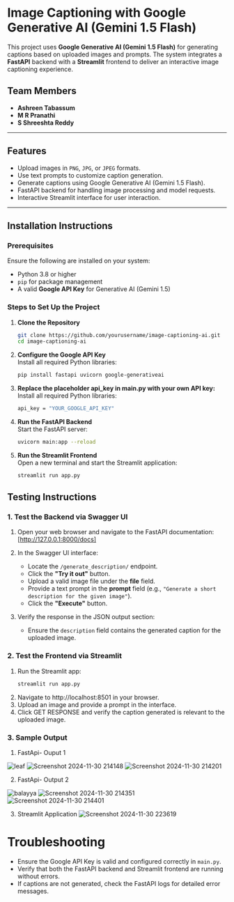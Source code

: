 # Image Captioning with Google Generative AI (Gemini 1.5 Flash)

This project uses **Google Generative AI (Gemini 1.5 Flash)** for generating captions based on uploaded images and prompts. The system integrates a **FastAPI** backend with a **Streamlit** frontend to deliver an interactive image captioning experience.

## Team Members
- **Ashreen Tabassum**  
- **M R Pranathi**  
- **S Shreeshta Reddy**  

---

## Features

- Upload images in `PNG`, `JPG`, or `JPEG` formats.  
- Use text prompts to customize caption generation.  
- Generate captions using Google Generative AI (Gemini 1.5 Flash).  
- FastAPI backend for handling image processing and model requests.  
- Interactive Streamlit interface for user interaction.  

---

## Installation Instructions

### Prerequisites
Ensure the following are installed on your system:
- Python 3.8 or higher
- `pip` for package management
- A valid **Google API Key** for Generative AI (Gemini 1.5)

### Steps to Set Up the Project

1. **Clone the Repository**
   ```bash
   git clone https://github.com/yourusername/image-captioning-ai.git
   cd image-captioning-ai
2. **Configure the Google API Key**  
   Install all required Python libraries:
   ```bash
   pip install fastapi uvicorn google-generativeai
3. **Replace the placeholder api_key in main.py with your own API key:**  
   Install all required Python libraries:
   ```bash
   api_key = "YOUR_GOOGLE_API_KEY"
4. **Run the FastAPI Backend**  
   Start the FastAPI server:
   ```bash
   uvicorn main:app --reload
5. **Run the Streamlit Frontend**  
   Open a new terminal and start the Streamlit application:
   ```bash
   streamlit run app.py

## Testing Instructions

### 1. Test the Backend via Swagger UI

1. Open your web browser and navigate to the FastAPI documentation:  
   [http://127.0.0.1:8000/docs]

2. In the Swagger UI interface:
   - Locate the `/generate_description/` endpoint.
   - Click the **"Try it out"** button.
   - Upload a valid image file under the **file** field.
   - Provide a text prompt in the **prompt** field (e.g., `"Generate a short description for the given image"`).
   - Click the **"Execute"** button.

3. Verify the response in the JSON output section:
   - Ensure the `description` field contains the generated caption for the uploaded image.

### 2. Test the Frontend via Streamlit

1. Run the Streamlit app:
   ```bash
   streamlit run app.py
2. Navigate to http://localhost:8501 in your browser.
3. Upload an image and provide a prompt in the interface.
4. Click GET RESPONSE and verify the caption generated is relevant to the uploaded image.

### 3. Sample Output

1. FastApi- Ouput 1
   
![leaf](https://github.com/user-attachments/assets/1758c743-c64e-4e22-85a1-04d126e96b3e)
![Screenshot 2024-11-30 214148](https://github.com/user-attachments/assets/18ca7a25-b1bf-49b7-a31f-1d4797b8a76c)
![Screenshot 2024-11-30 214201](https://github.com/user-attachments/assets/6fa715e9-6fe2-4ff9-98d5-791c99eeb1c2)

2. FastApi- Output 2
   
![balayya](https://github.com/user-attachments/assets/7334cbf2-35d7-4ca2-a7f5-1e1bd034b1a4)
![Screenshot 2024-11-30 214351](https://github.com/user-attachments/assets/c9553eb7-389c-4926-b86e-546f8db4acf6)
![Screenshot 2024-11-30 214401](https://github.com/user-attachments/assets/013f1edc-aa4c-4fd8-9c15-e43439c0d734)

3. Streamlit Application
![Screenshot 2024-11-30 223619](https://github.com/user-attachments/assets/26b619ad-acc4-4b5b-95bf-6d9b6da046d9)


# Troubleshooting

- Ensure the Google API Key is valid and configured correctly in `main.py`.
- Verify that both the FastAPI backend and Streamlit frontend are running without errors.
- If captions are not generated, check the FastAPI logs for detailed error messages.
